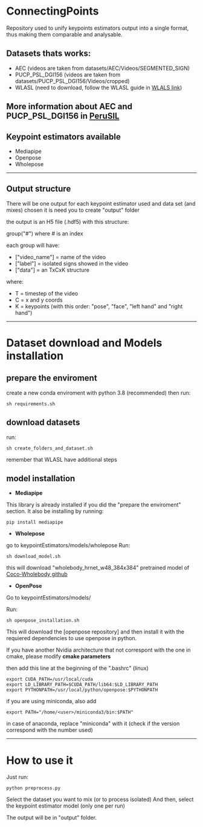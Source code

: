 # ConnectingPoints

Repository used to unify keypoints estimators output into a single format, thus making them comparable and analysable.

## Datasets thats works:
 - AEC
 (videos are taken from datasets/AEC/Videos/SEGMENTED_SIGN)
 - PUCP_PSL_DGI156
 (videos are taken from datasets/PUCP_PSL_DGI156/Videos/cropped)
 - WLASL
 (need to download, follow the WLASL guide in [WLALS link](https://github.com/dxli94/WLASL))

 More information about AEC and PUCP_PSL_DGI156 in [PeruSIL](https://github.com/gissemari/PeruvianSignLanguage)
------
## Keypoint estimators available
 - Mediapipe
 - Openpose
 - Wholepose

------
 ## Output structure

There will be one output for each keypoint estimator used and data set (and mixes) chosen
it is need you to create "output" folder

the output is an H5 file (.hdf5) with this structure:

group("#") where # is an index

each group will have:
- ["video_name"] = name of the video
- ["label"] = isolated signs showed in the video
- ["data"] = an TxCxK structure 

where:
- T = timestep of the video
- C = x and y coords
- K = keypoints (with this order: "pose", "face", "left hand" and "right hand")
***
# Dataset download and Models installation

## prepare the enviroment

create a new conda enviroment with python 3.8 (recommended)
then run:
```
sh requirements.sh
```
## download datasets

run:
```
sh create_folders_and_dataset.sh
```
remember that WLASL have additional steps

## model installation
 - **Mediapipe**

This library is already installed if you did the "prepare the enviroment" section.
It also be installing by running:
 ```
 pip install mediapipe
 ```
 - **Wholepose**

 go to keypointEstimators/models/wholepose
 Run:
 ```
 sh download_model.sh
 ```
 this will download "wholebody_hrnet_w48_384x384" pretrained model of [Coco-Wholebody github](https://github.com/jin-s13/COCO-WholeBody)

 - **OpenPose**

 Go to keypointEstimators/models/

 Run:
 ```
 sh openpose_installation.sh
 ```
 This will download the [openpose repository] and then install it with the requiered dependencies to use openpose in python.

 If you have another Nvidia architecture that not correspont with the one in cmake, please modify **cmake parameters**

 then add this line at the beginning of the ".bashrc" (linux)
 ```
 export CUDA_PATH=/usr/local/cuda
 export LD_LIBRARY_PATH=$CUDA_PATH/lib64:$LD_LIBRARY_PATH
 export PYTHONPATH=/usr/local/python/openpose:$PYTHONPATH
 ```

 if you are using miniconda, also add
 ```
 export PATH="/home/<user>/miniconda3/bin:$PATH"
 ```
 in case of anaconda, replace "miniconda" with it (check if the version correspond with the number used)

***
# How to use it

Just run:
```
python preprocess.py
```
Select the dataset you want to mix (or to process isolated)
And then, select the keypoint estimator model (only one per run)

The output will be in "output" folder.